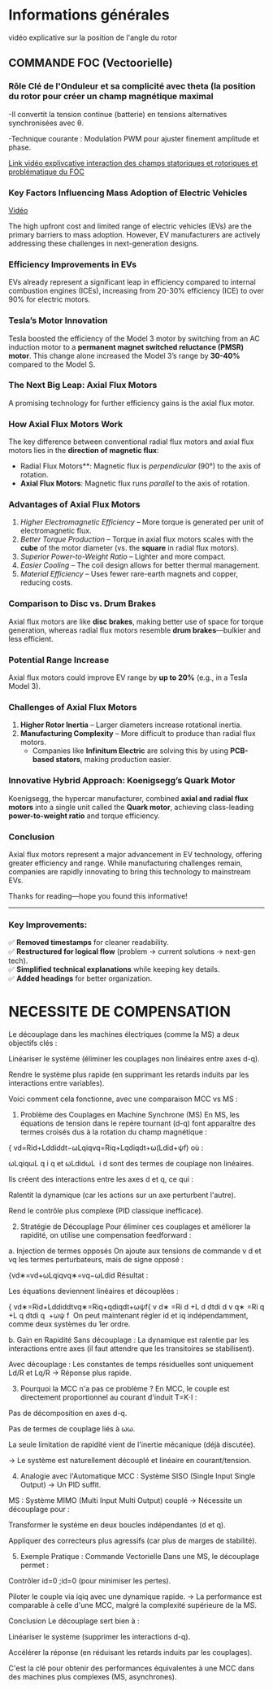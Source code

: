 # Informations générales
vidéo explicative sur la position de l'angle du rotor 

## COMMANDE FOC (Vectoorielle)
### Rôle Clé de l'Onduleur  et sa complicité avec theta (la position du rotor pour créer un champ magnétique maximal
-Il convertit la tension continue (batterie) en tensions alternatives synchronisées avec θ.

-Technique courante : Modulation PWM pour ajuster finement amplitude et phase.

[Link vidéo  explivcative interaction des champs statoriques et rotoriques et problématique du FOC](https://youtu.be/2ICU2bi4KeQ?si=6X5m7smUAL9vT6yg)


### Key Factors Influencing Mass Adoption of Electric Vehicles 
[Vidéo](https://youtu.be/2-20N4ly93E?si=QI_657oBsGWdPCbA "Vidéo explicatire")

The high upfront cost and limited range of electric vehicles (EVs) are the primary barriers to mass adoption. However, EV manufacturers are actively addressing these challenges in next-generation designs.  

### Efficiency Improvements in EVs
EVs already represent a significant leap in efficiency compared to internal combustion engines (ICEs), increasing from 20-30% efficiency (ICE) to over 90% for electric motors.  

### Tesla’s Motor Innovation
Tesla boosted the efficiency of the Model 3 motor by switching from an AC induction motor to a **permanent magnet switched reluctance (PMSR) motor**. This change alone increased the Model 3’s range by **30-40%** compared to the Model S.  

### The Next Big Leap: Axial Flux Motors  
A promising technology for further efficiency gains is the axial flux motor.  

### How Axial Flux Motors Work 
The key difference between conventional radial flux motors and axial flux motors lies in the **direction of magnetic flux**:  
- Radial Flux Motors**: Magnetic flux is *perpendicular* (90°) to the axis of rotation.  
- **Axial Flux Motors**: Magnetic flux runs *parallel* to the axis of rotation.  

### Advantages of Axial Flux Motors 
1. *Higher Electromagnetic Efficiency* – More torque is generated per unit of electromagnetic flux.  
2. *Better Torque Production* – Torque in axial flux motors scales with the **cube** of the motor diameter (vs. the **square** in radial flux motors).  
3. *Superior Power-to-Weight Ratio* – Lighter and more compact.  
4. *Easier Cooling* – The coil design allows for better thermal management.  
5. *Material Efficiency* – Uses fewer rare-earth magnets and copper, reducing costs.  

### Comparison to Disc vs. Drum Brakes  
Axial flux motors are like **disc brakes**, making better use of space for torque generation, whereas radial flux motors resemble **drum brakes**—bulkier and less efficient.  

### **Potential Range Increase**  
Axial flux motors could improve EV range by **up to 20%** (e.g., in a Tesla Model 3).  

### **Challenges of Axial Flux Motors**  
1. **Higher Rotor Inertia** – Larger diameters increase rotational inertia.  
2. **Manufacturing Complexity** – More difficult to produce than radial flux motors.  
   - Companies like **Infinitum Electric** are solving this by using **PCB-based stators**, making production easier.  

### **Innovative Hybrid Approach: Koenigsegg’s Quark Motor**  
Koenigsegg, the hypercar manufacturer, combined **axial and radial flux motors** into a single unit called the **Quark motor**, achieving class-leading **power-to-weight ratio** and torque efficiency.  

### **Conclusion**  
Axial flux motors represent a major advancement in EV technology, offering greater efficiency and range. While manufacturing challenges remain, companies are rapidly innovating to bring this technology to mainstream EVs.  

Thanks for reading—hope you found this informative!  

---

 ### Key Improvements: 
✅ **Removed timestamps** for cleaner readability.  
✅ **Restructured for logical flow** (problem → current solutions → next-gen tech).  
✅ **Simplified technical explanations** while keeping key details.  
✅ **Added headings** for better organization.  


# NECESSITE DE COMPENSATION
Le découplage dans les machines électriques (comme la MS) a deux objectifs clés :

Linéariser le système (éliminer les couplages non linéaires entre axes d-q).

Rendre le système plus rapide (en supprimant les retards induits par les interactions entre variables).

Voici comment cela fonctionne, avec une comparaison MCC vs MS :

1. Problème des Couplages en Machine Synchrone (MS)
En MS, les équations de tension dans le repère tournant (d-q) font apparaître des termes croisés dus à la rotation du champ magnétique :

{
vd=Rid+Lddiddt−ωLqiqvq=Riq+Lqdiqdt+ω(Ldid+ψf)
où :

ωLqiqωL q​ i q​  et ωLdidωL ​ i d​  sont des termes de couplage non linéaires.

Ils créent des interactions entre les axes d et q, ce qui :

Ralentit la dynamique (car les actions sur un axe perturbent l'autre).

Rend le contrôle plus complexe (PID classique inefficace).

2. Stratégie de Découplage
Pour éliminer ces couplages et améliorer la rapidité, on utilise une compensation feedforward :

a. Injection de termes opposés
On ajoute aux tensions de commande 
v d  et vq
les termes perturbateurs, mais de signe opposé :

{vd∗=vd+ωLqiqvq∗=vq−ωLdid
Résultat :

Les équations deviennent linéaires et découplées :

{
vd∗=Rid+Lddiddtvq∗=Riq+qdiqdt+ωψf{ v d∗ =Ri d +L d​  dtdi d
v q∗​ =Ri q​ +L q​  dtdi q​ ​ +ωψ f
​
On peut maintenant régler id et iq indépendamment, comme deux systèmes du 1er ordre.

b. Gain en Rapidité
Sans découplage :
La dynamique est ralentie par les interactions entre axes (il faut attendre que les transitoires se stabilisent).

Avec découplage :
Les constantes de temps résiduelles sont uniquement 
Ld/R et Lq/R → Réponse plus rapide.

3. Pourquoi la MCC n'a pas ce problème ?
En MCC, le couple est directement proportionnel au courant d'induit 
T=K⋅I :

Pas de décomposition en axes d-q.

Pas de termes de couplage liés à ωω.

La seule limitation de rapidité vient de l'inertie mécanique (déjà discutée).

→ Le système est naturellement découplé et linéaire en courant/tension.

4. Analogie avec l'Automatique
MCC : Système SISO (Single Input Single Output) → Un PID suffit.

MS : Système MIMO (Multi Input Multi Output) couplé → Nécessite un découplage pour :

Transformer le système en deux boucles indépendantes (d et q).

Appliquer des correcteurs plus agressifs (car plus de marges de stabilité).

5. Exemple Pratique : Commande Vectorielle
Dans une MS, le découplage permet :

Contrôler 
id=0 ;id=0 (pour minimiser les pertes).

Piloter le couple via 
iqiq avec une dynamique rapide.
→ La performance est comparable à celle d'une MCC, malgré la complexité supérieure de la MS.

Conclusion
Le découplage sert bien à :

Linéariser le système (supprimer les interactions d-q).

Accélérer la réponse (en réduisant les retards induits par les couplages).

C'est la clé pour obtenir des performances équivalentes à une MCC dans des machines plus complexes (MS, asynchrones).
